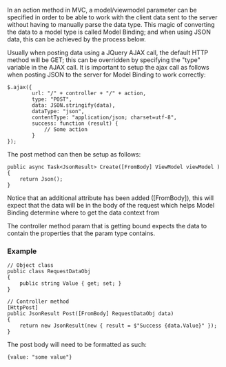 In an action method in MVC, a model/viewmodel parameter can be specified in order to be able to work with the client data sent to the server without having to manually parse the data type. This magic of converting the data to a model type is called Model Binding; and when using JSON data, this can be achieved by the process below.

Usually when posting data using a JQuery AJAX call, the default HTTP method will be GET; this can be overridden by specifying the "type" variable in the AJAX call. It is important to setup the ajax call as follows when posting JSON to the server for Model Binding to work correctly:

```
$.ajax({
        url: "/" + controller + "/" + action,
        type: "POST",
        data: JSON.stringify(data),
        dataType: "json",
        contentType: "application/json; charset=utf-8",        
        success: function (result) {
            // Some action
        }
});
```

The post method can then be setup as follows:
```
public async Task<JsonResult> Create([FromBody] ViewModel viewModel )
{
    return Json();                  
}
```

Notice that an additional attribute has been added ([FromBody]), this will expect that the data will be in the body of the request which helps Model Binding determine where to get the data context from

The controller method param that is getting bound expects the data to contain the properties that the param type contains. 

### Example
```
// Object class
public class RequestDataObj
{
    public string Value { get; set; }
}

// Controller method
[HttpPost]
public JsonResult Post([FromBody] RequestDataObj data)
{
    return new JsonResult(new { result = $"Success {data.Value}" });
}
```

The post body will need to be formatted as such:
```
{value: "some value"}
```